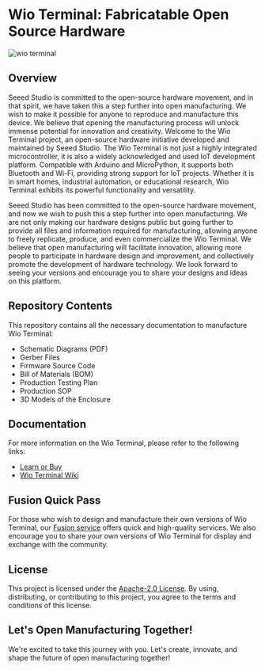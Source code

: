 # Wio Terminal: Fabricatable Open Source Hardware

![wio terminal](https://files.seeedstudio.com/wiki/Wio-Terminal/img/Wio-Terminal-Wiki.jpg)

## Overview

Seeed Studio is committed to the open-source hardware movement, and in that spirit, we have taken this a step further into open manufacturing. We wish to make it possible for anyone to reproduce and manufacture this device. We believe that opening the manufacturing process will unlock immense potential for innovation and creativity.
Welcome to the Wio Terminal project, an open-source hardware initiative developed and maintained by Seeed Studio. The Wio Terminal is not just a highly integrated microcontroller, it is also a widely acknowledged and used IoT development platform. Compatible with Arduino and MicroPython, it supports both Bluetooth and Wi-Fi, providing strong support for IoT projects. Whether it is in smart homes, industrial automation, or educational research, Wio Terminal exhibits its powerful functionality and versatility.

Seeed Studio has been committed to the open-source hardware movement, and now we wish to push this a step further into open manufacturing. We are not only making our hardware designs public but going further to provide all files and information required for manufacturing, allowing anyone to freely replicate, produce, and even commercialize the Wio Terminal. We believe that open manufacturing will facilitate innovation, allowing more people to participate in hardware design and improvement, and collectively promote the development of hardware technology. We look forward to seeing your versions and encourage you to share your designs and ideas on this platform.

## Repository Contents

This repository contains all the necessary documentation to manufacture Wio Terminal:

- Schematic Diagrams (PDF)
- Gerber Files
- Firmware Source Code
- Bill of Materials (BOM)
- Production Testing Plan
- Production SOP
- 3D Models of the Enclosure

## Documentation

For more information on the Wio Terminal, please refer to the following links:

- [Learn or Buy](https://www.seeedstudio.com/Wio-Terminal-p-4509.html)
- [Wio Terminal Wiki](https://wiki.seeedstudio.com/Wio-Terminal-Getting-Started)

## Fusion Quick Pass

For those who wish to design and manufacture their own versions of Wio Terminal, our [Fusion service](https://www.seeedstudio.com/fusion.html) offers quick and high-quality services. We also encourage you to share your own versions of Wio Terminal for display and exchange with the community.

## License

This project is licensed under the [Apache-2.0 License](/LICENSE). By using, distributing, or contributing to this project, you agree to the terms and conditions of this license.

## Let's Open Manufacturing Together!

We're excited to take this journey with you. Let's create, innovate, and shape the future of open manufacturing together!
